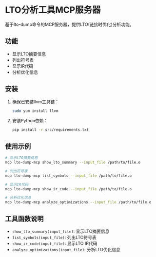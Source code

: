 # LTO分析工具MCP服务器

基于lto-dump命令的MCP服务器，提供LTO(链接时优化)分析功能。

## 功能

- 显示LTO摘要信息
- 列出符号表
- 显示IR代码
- 分析优化信息

## 安装

1. 确保已安装llvm工具链：
   ```bash
   sudo yum install llvm
   ```

2. 安装Python依赖：
   ```bash
   pip install -r src/requirements.txt
   ```

## 使用示例

```bash
# 显示LTO摘要信息
mcp lto-dump-mcp show_lto_summary --input_file /path/to/file.o

# 列出符号表
mcp lto-dump-mcp list_symbols --input_file /path/to/file.o

# 显示IR代码
mcp lto-dump-mcp show_ir_code --input_file /path/to/file.o

# 分析优化信息
mcp lto-dump-mcp analyze_optimizations --input_file /path/to/file.o
```

## 工具函数说明

- `show_lto_summary(input_file)`: 显示LTO摘要信息
- `list_symbols(input_file)`: 列出LTO符号表
- `show_ir_code(input_file)`: 显示LTO IR代码
- `analyze_optimizations(input_file)`: 分析LTO优化信息
